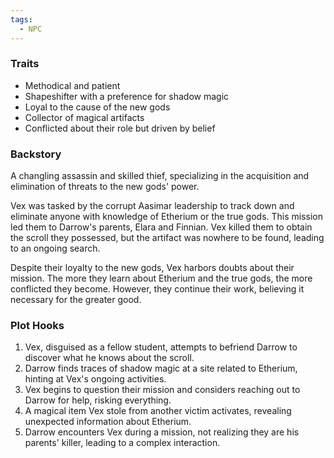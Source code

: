 ```yaml
---
tags:
  - NPC
---
```

### Traits
- Methodical and patient
- Shapeshifter with a preference for shadow magic
- Loyal to the cause of the new gods
- Collector of magical artifacts
- Conflicted about their role but driven by belief


### Backstory
A changling assassin and skilled thief, specializing in the acquisition and elimination of threats to the new gods' power.

Vex was tasked by the corrupt Aasimar leadership to track down and eliminate anyone with knowledge of Etherium or the true gods. This mission led them to Darrow's parents, Elara and Finnian. Vex killed them to obtain the scroll they possessed, but the artifact was nowhere to be found, leading to an ongoing search.

Despite their loyalty to the new gods, Vex harbors doubts about their mission. The more they learn about Etherium and the true gods, the more conflicted they become. However, they continue their work, believing it necessary for the greater good.

### Plot Hooks
1. Vex, disguised as a fellow student, attempts to befriend Darrow to discover what he knows about the scroll.
2. Darrow finds traces of shadow magic at a site related to Etherium, hinting at Vex's ongoing activities.
3. Vex begins to question their mission and considers reaching out to Darrow for help, risking everything.
4. A magical item Vex stole from another victim activates, revealing unexpected information about Etherium.
5. Darrow encounters Vex during a mission, not realizing they are his parents' killer, leading to a complex interaction.